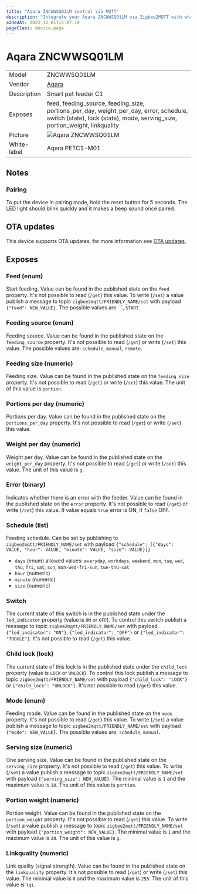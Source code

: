 ```yaml
---
title: "Aqara ZNCWWSQ01LM control via MQTT"
description: "Integrate your Aqara ZNCWWSQ01LM via Zigbee2MQTT with whatever smart home infrastructure you are using without the vendor's bridge or gateway."
addedAt: 2022-12-01T15:07:19
pageClass: device-page
---
```


<!-- !!!! -->
<!-- ATTENTION: This file is auto-generated through docgen! -->
<!-- You can only edit the "Notes"-Section between the two comment lines "Notes BEGIN" and "Notes END". -->
<!-- Do not use h1 or h2 heading within "## Notes"-Section. -->
<!-- !!!! -->

# Aqara ZNCWWSQ01LM

|     |     |
|-----|-----|
| Model | ZNCWWSQ01LM  |
| Vendor  | [Aqara](/supported-devices/#v=Aqara)  |
| Description | Smart pet feeder C1 |
| Exposes | feed, feeding_source, feeding_size, portions_per_day, weight_per_day, error, schedule, switch (state), lock (state), mode, serving_size, portion_weight, linkquality |
| Picture | ![Aqara ZNCWWSQ01LM](https://www.zigbee2mqtt.io/images/devices/ZNCWWSQ01LM.jpg) |
| White-label | Aqara PETC1-M01 |


<!-- Notes BEGIN: You can edit here. Add "## Notes" headline if not already present. -->
## Notes
### Pairing

To put the device in pairing mode, hold the reset button for 5 seconds. The LED light should blink quickly and it makes a beep sound once paired.
<!-- Notes END: Do not edit below this line -->


## OTA updates
This device supports OTA updates, for more information see [OTA updates](../guide/usage/ota_updates.md).



## Exposes

### Feed (enum)
Start feeding.
Value can be found in the published state on the `feed` property.
It's not possible to read (`/get`) this value.
To write (`/set`) a value publish a message to topic `zigbee2mqtt/FRIENDLY_NAME/set` with payload `{"feed": NEW_VALUE}`.
The possible values are: ``, `START`.

### Feeding source (enum)
Feeding source.
Value can be found in the published state on the `feeding_source` property.
It's not possible to read (`/get`) or write (`/set`) this value.
The possible values are: `schedule`, `manual`, `remote`.

### Feeding size (numeric)
Feeding size.
Value can be found in the published state on the `feeding_size` property.
It's not possible to read (`/get`) or write (`/set`) this value.
The unit of this value is `portion`.

### Portions per day (numeric)
Portions per day.
Value can be found in the published state on the `portions_per_day` property.
It's not possible to read (`/get`) or write (`/set`) this value.

### Weight per day (numeric)
Weight per day.
Value can be found in the published state on the `weight_per_day` property.
It's not possible to read (`/get`) or write (`/set`) this value.
The unit of this value is `g`.

### Error (binary)
Indicates whether there is an error with the feeder.
Value can be found in the published state on the `error` property.
It's not possible to read (`/get`) or write (`/set`) this value.
If value equals `true` error is ON, if `false` OFF.

### Schedule (list)
Feeding schedule.
Can be set by publishing to `zigbee2mqtt/FRIENDLY_NAME/set` with payload `{"schedule": [{"days": VALUE, "hour": VALUE, "minute": VALUE, "size": VALUE}]}`
- `days` (enum) allowed values: `everyday`, `workdays`, `weekend`, `mon`, `tue`, `wed`, `thu`, `fri`, `sat`, `sun`, `mon-wed-fri-sun`, `tue-thu-sat`
- `hour` (numeric) 
- `minute` (numeric) 
- `size` (numeric) 

### Switch 
The current state of this switch is in the published state under the `led_indicator` property (value is `ON` or `OFF`).
To control this switch publish a message to topic `zigbee2mqtt/FRIENDLY_NAME/set` with payload `{"led_indicator": "ON"}`, `{"led_indicator": "OFF"}` or `{"led_indicator": "TOGGLE"}`.
It's not possible to read (`/get`) this value.

### Child lock (lock)
The current state of this lock is in the published state under the `child_lock` property (value is `LOCK` or `UNLOCK`).
To control this lock publish a message to topic `zigbee2mqtt/FRIENDLY_NAME/set` with payload `{"child_lock": "LOCK"}` or `{"child_lock": "UNLOCK"}`.
It's not possible to read (`/get`) this value.

### Mode (enum)
Feeding mode.
Value can be found in the published state on the `mode` property.
It's not possible to read (`/get`) this value.
To write (`/set`) a value publish a message to topic `zigbee2mqtt/FRIENDLY_NAME/set` with payload `{"mode": NEW_VALUE}`.
The possible values are: `schedule`, `manual`.

### Serving size (numeric)
One serving size.
Value can be found in the published state on the `serving_size` property.
It's not possible to read (`/get`) this value.
To write (`/set`) a value publish a message to topic `zigbee2mqtt/FRIENDLY_NAME/set` with payload `{"serving_size": NEW_VALUE}`.
The minimal value is `1` and the maximum value is `10`.
The unit of this value is `portion`.

### Portion weight (numeric)
Portion weight.
Value can be found in the published state on the `portion_weight` property.
It's not possible to read (`/get`) this value.
To write (`/set`) a value publish a message to topic `zigbee2mqtt/FRIENDLY_NAME/set` with payload `{"portion_weight": NEW_VALUE}`.
The minimal value is `1` and the maximum value is `20`.
The unit of this value is `g`.

### Linkquality (numeric)
Link quality (signal strength).
Value can be found in the published state on the `linkquality` property.
It's not possible to read (`/get`) or write (`/set`) this value.
The minimal value is `0` and the maximum value is `255`.
The unit of this value is `lqi`.

